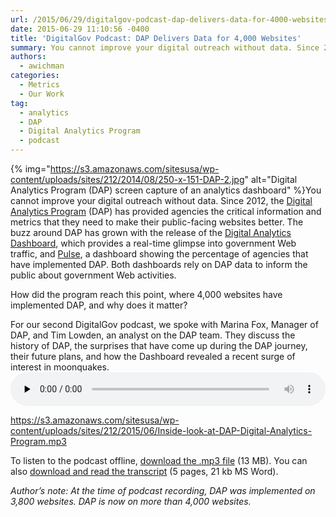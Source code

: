 ```yaml
---
url: /2015/06/29/digitalgov-podcast-dap-delivers-data-for-4000-websites/
date: 2015-06-29 11:10:56 -0400
title: 'DigitalGov Podcast: DAP Delivers Data for 4,000 Websites'
summary: You cannot improve your digital outreach without data. Since 2012, the Digital Analytics Program (DAP) has provided agencies the critical information and metrics that they need to make their public-facing websites better. The buzz around DAP has grown with the release of the
authors:
  - awichman
categories:
  - Metrics
  - Our Work
tag:
  - analytics
  - DAP
  - Digital Analytics Program
  - podcast
---
```


{% img="https://s3.amazonaws.com/sitesusa/wp-content/uploads/sites/212/2014/08/250-x-151-DAP-2.jpg" alt="Digital Analytics Program (DAP) screen capture of an analytics dashboard" %}You cannot improve your digital outreach without data. Since 2012, the [Digital Analytics Program](https://www.WHATEVER/services/dap/) (DAP) has provided agencies the critical information and metrics that they need to make their public-facing websites better. The buzz around DAP has grown with the release of the [Digital Analytics Dashboard](https://www.WHATEVER/2015/03/19/turning-government-data-into-better-public-service/), which provides a real-time glimpse into government Web traffic, and [Pulse](https://www.WHATEVER/2015/06/03/taking-the-pulse-of-the-federal-governments-web-presence/), a dashboard showing the percentage of agencies that have implemented DAP. Both dashboards rely on DAP data to inform the public about government Web activities.

How did the program reach this point, where 4,000 websites have implemented DAP, and why does it matter?

For our second DigitalGov podcast, we spoke with Marina Fox, Manager of DAP, and Tim Lowden, an analyst on the DAP team. They discuss the history of DAP, the surprises that have come up during the DAP journey, their future plans, and how the Dashboard revealed a recent surge of interest in moonquakes.<audio class="wp-audio-shortcode" id="audio-280092-2" preload="none" style="width: 100%;" controls="controls"><source type="audio/mpeg" src="https://s3.amazonaws.com/sitesusa/wp-content/uploads/sites/212/2015/06/Inside-look-at-DAP-Digital-Analytics-Program.mp3?_=2" />

<https://s3.amazonaws.com/sitesusa/wp-content/uploads/sites/212/2015/06/Inside-look-at-DAP-Digital-Analytics-Program.mp3></audio> 

 

To listen to the podcast offline, [download the .mp3 file](https://s3.amazonaws.com/sitesusa/wp-content/uploads/sites/212/2015/06/Inside-look-at-DAP-Digital-Analytics-Program.mp3 "Listen to An Inside look at the Digital Analytics Program") (13 MB). You can also [download and read the transcript](https://s3.amazonaws.com/sitesusa/wp-content/uploads/sites/212/2015/06/Podcast-Transcript-Inside-look-at-the-Digital-Analytics-Program-DAP.docx) (5 pages, 21 kb MS Word).

_Author&#8217;s note: At the time of podcast recording, DAP was implemented on 3,800 websites. DAP is now on more than 4,000 websites._